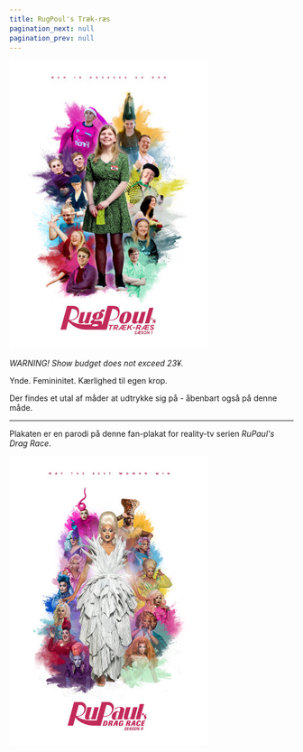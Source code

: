 ```yaml
---
title: RugPoul's Træk-ræs
pagination_next: null
pagination_prev: null
---
```


[![RugPoul's Træk-ræs](/img/digital/rupo_LRes.jpg)](/img/digital/rupo_HRes.jpg)

*WARNING! Show budget does not exceed 23¥.*

Ynde. Femininitet. Kærlighed til egen krop.

Der findes et utal af måder at udtrykke sig på - åbenbart også på denne måde.

---

Plakaten er en parodi på denne fan-plakat for reality-tv serien *RuPaul's Drag Race*.

[![Reference](/img/digital/rupo_Ref.jpg)](/img/digital/rupo_Ref.jpg)
